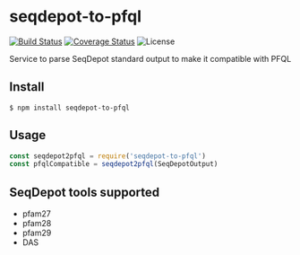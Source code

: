# seqdepot-to-pfql

[![Build Status](https://travis-ci.org/biowonks/seqdepot-to-pfql.svg?branch=master)](https://travis-ci.org/biowonks/seqdepot-to-pfql)
[![Coverage Status](https://coveralls.io/repos/github/biowonks/seqdepot-to-pfql/badge.svg?branch=develop)](https://coveralls.io/github/biowonks/seqdepot-to-pfql?branch=develop)
![License](https://i.creativecommons.org/p/zero/1.0/88x31.png)

Service to parse SeqDepot standard output to make it compatible with PFQL

## Install
```
$ npm install seqdepot-to-pfql
```

## Usage
```javascript
const seqdepot2pfql = require('seqdepot-to-pfql')
const pfqlCompatible = seqdepot2pfql(SeqDepotOutput)
```

## SeqDepot tools supported

* pfam27
* pfam28
* pfam29
* DAS
